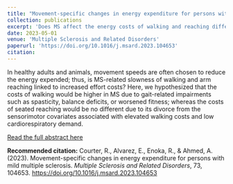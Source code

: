 ```yaml
---
title: "Movement-specific changes in energy expenditure for persons with mild multiple sclerosis"
collection: publications
excerpt: 'Does MS affect the energy costs of walking and reaching differently?'
date: 2023-05-01
venue: 'Multiple Sclerosis and Related Disorders'
paperurl: 'https://doi.org/10.1016/j.msard.2023.104653'
citation: 
---
```


In healthy adults and animals, movement speeds are often chosen to reduce the energy expended; thus, is MS-related slowness of walking and arm reaching linked to increased effort costs? Here, we hypothesized that the costs of walking would be higher in MS due to gait-related impairments such as spasticity, balance deficits, or worsened fitness; whereas the costs of seated reaching would be no different due to its divorce from the sensorimotor covariates associated with elevated walking costs and low cardiorespiratory demand.

[Read the full abstract here](https://doi.org/10.1016/j.msard.2023.104653)

**Recommended citation:** Courter, R., Alvarez, E., Enoka, R., & Ahmed, A. (2023). Movement-specific changes in energy expenditure for persons with mild multiple sclerosis. <i>Multiple Sclerosis and Related Disorders</i>, 73, 104653. https://doi.org/10.1016/j.msard.2023.104653
